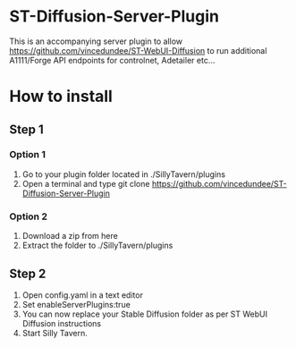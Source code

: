 # ST-Diffusion-Server-Plugin

This is an accompanying server plugin to allow https://github.com/vincedundee/ST-WebUI-Diffusion to run additional A1111/Forge API endpoints for controlnet, Adetailer etc...

# How to install

## Step 1

### Option 1
1. Go to your plugin folder located in ./SillyTavern/plugins
2. Open a terminal and type git clone https://github.com/vincedundee/ST-Diffusion-Server-Plugin

### Option 2
1. Download a zip from here
2. Extract the folder to ./SillyTavern/plugins

## Step 2
1. Open config.yaml in a text editor 
2. Set enableServerPlugins:true 
3. You can now replace your Stable Diffusion folder as per ST WebUI Diffusion instructions
4. Start Silly Tavern.
